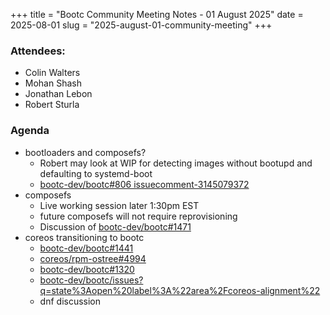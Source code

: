 +++
title = "Bootc Community Meeting Notes - 01 August 2025"
date = 2025-08-01
slug = "2025-august-01-community-meeting"
+++

### Attendees:
- Colin Walters
- Mohan Shash
- Jonathan Lebon
- Robert Sturla

### Agenda

- bootloaders and composefs?
    - Robert may look at WIP for detecting images without bootupd and defaulting to systemd-boot
    - [bootc-dev/bootc#806 issuecomment-3145079372](https://github.com/bootc-dev/bootc/issues/806#issuecomment-3145079372)
- composefs
    - Live working session later 1:30pm EST
    - future composefs will not require reprovisioning
    - Discussion of [bootc-dev/bootc#1471](https://github.com/bootc-dev/bootc/pull/1471)
- coreos transitioning to bootc
    - [bootc-dev/bootc#1441](https://github.com/bootc-dev/bootc/issues/1441)
    - [coreos/rpm-ostree#4994](https://github.com/coreos/rpm-ostree/issues/4994)
    - [bootc-dev/bootc#1320](https://github.com/bootc-dev/bootc/issues/1320)
    - [bootc-dev/bootc/issues?q=state%3Aopen%20label%3A%22area%2Fcoreos-alignment%22](https://github.com/bootc-dev/bootc/issues?q=state%3Aopen%20label%3A%22area%2Fcoreos-alignment%22)
    - dnf discussion